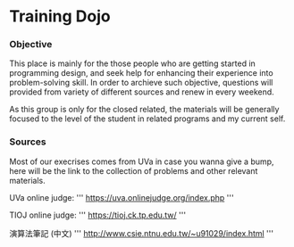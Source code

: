 # Training Dojo

### Objective
This place is mainly for the those people who are getting started in programming design,
and seek help for enhancing their experience into problem-solving skill.
In order to archieve such objective, questions will provided from variety of different sources and renew in every weekend.

As this group is only for the closed related, the materials will be generally focused to the level of the student in related programs and my current self.

### Sources

Most of our execrises comes from UVa in case you wanna give a bump, here will be the link to the collection of problems and other relevant materials. 

UVa online judge:
'''
https://uva.onlinejudge.org/index.php
'''

TIOJ online judge:
'''
https://tioj.ck.tp.edu.tw/
'''

演算法筆記 (中文)
'''
http://www.csie.ntnu.edu.tw/~u91029/index.html
'''


